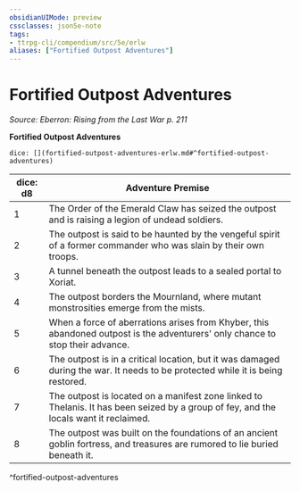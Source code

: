 ```yaml
---
obsidianUIMode: preview
cssclasses: json5e-note
tags:
- ttrpg-cli/compendium/src/5e/erlw
aliases: ["Fortified Outpost Adventures"]
---
```

# Fortified Outpost Adventures
*Source: Eberron: Rising from the Last War p. 211* 

**Fortified Outpost Adventures**

`dice: [](fortified-outpost-adventures-erlw.md#^fortified-outpost-adventures)`

| dice: d8 | Adventure Premise |
|----------|-------------------|
| 1 | The Order of the Emerald Claw has seized the outpost and is raising a legion of undead soldiers. |
| 2 | The outpost is said to be haunted by the vengeful spirit of a former commander who was slain by their own troops. |
| 3 | A tunnel beneath the outpost leads to a sealed portal to Xoriat. |
| 4 | The outpost borders the Mournland, where mutant monstrosities emerge from the mists. |
| 5 | When a force of aberrations arises from Khyber, this abandoned outpost is the adventurers' only chance to stop their advance. |
| 6 | The outpost is in a critical location, but it was damaged during the war. It needs to be protected while it is being restored. |
| 7 | The outpost is located on a manifest zone linked to Thelanis. It has been seized by a group of fey, and the locals want it reclaimed. |
| 8 | The outpost was built on the foundations of an ancient goblin fortress, and treasures are rumored to lie buried beneath it. |
^fortified-outpost-adventures
